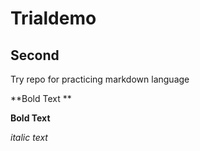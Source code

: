 # Trialdemo

## Second
Try repo for practicing markdown language

**Bold Text **



__Bold Text__

*italic text*


